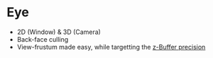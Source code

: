 # Eye

* 2D (Window) & 3D (Camera)
* Back-face culling
* View-frustum made easy, while targetting the [z-Buffer precision](https://www.opengl.org/wiki/Depth_Buffer_Precision)